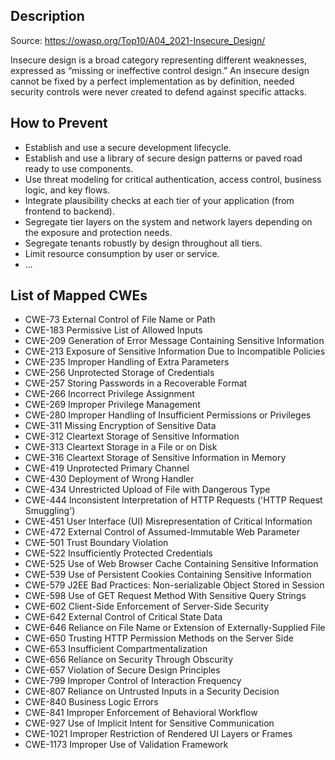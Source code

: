 ## Description

Source: https://owasp.org/Top10/A04_2021-Insecure_Design/

Insecure design is a broad category representing different weaknesses, expressed as “missing or ineffective control design.”
An insecure design cannot be fixed by a perfect implementation as by definition, needed security controls were never created
to defend against specific attacks.

## How to Prevent

* Establish and use a secure development lifecycle.
* Establish and use a library of secure design patterns or paved road ready to use components.
* Use threat modeling for critical authentication, access control, business logic, and key flows.
* Integrate plausibility checks at each tier of your application (from frontend to backend).
* Segregate tier layers on the system and network layers depending on the exposure and protection needs.
* Segregate tenants robustly by design throughout all tiers.
* Limit resource consumption by user or service.
* ...

## List of Mapped CWEs

- CWE-73 External Control of File Name or Path
- CWE-183 Permissive List of Allowed Inputs
- CWE-209 Generation of Error Message Containing Sensitive Information
- CWE-213 Exposure of Sensitive Information Due to Incompatible Policies
- CWE-235 Improper Handling of Extra Parameters
- CWE-256 Unprotected Storage of Credentials
- CWE-257 Storing Passwords in a Recoverable Format
- CWE-266 Incorrect Privilege Assignment
- CWE-269 Improper Privilege Management
- CWE-280 Improper Handling of Insufficient Permissions or Privileges
- CWE-311 Missing Encryption of Sensitive Data
- CWE-312 Cleartext Storage of Sensitive Information
- CWE-313 Cleartext Storage in a File or on Disk
- CWE-316 Cleartext Storage of Sensitive Information in Memory
- CWE-419 Unprotected Primary Channel
- CWE-430 Deployment of Wrong Handler
- CWE-434 Unrestricted Upload of File with Dangerous Type
- CWE-444 Inconsistent Interpretation of HTTP Requests ('HTTP Request Smuggling')
- CWE-451 User Interface (UI) Misrepresentation of Critical Information
- CWE-472 External Control of Assumed-Immutable Web Parameter
- CWE-501 Trust Boundary Violation
- CWE-522 Insufficiently Protected Credentials
- CWE-525 Use of Web Browser Cache Containing Sensitive Information
- CWE-539 Use of Persistent Cookies Containing Sensitive Information
- CWE-579 J2EE Bad Practices: Non-serializable Object Stored in Session
- CWE-598 Use of GET Request Method With Sensitive Query Strings
- CWE-602 Client-Side Enforcement of Server-Side Security
- CWE-642 External Control of Critical State Data
- CWE-646 Reliance on File Name or Extension of Externally-Supplied File
- CWE-650 Trusting HTTP Permission Methods on the Server Side
- CWE-653 Insufficient Compartmentalization
- CWE-656 Reliance on Security Through Obscurity
- CWE-657 Violation of Secure Design Principles
- CWE-799 Improper Control of Interaction Frequency
- CWE-807 Reliance on Untrusted Inputs in a Security Decision
- CWE-840 Business Logic Errors
- CWE-841 Improper Enforcement of Behavioral Workflow
- CWE-927 Use of Implicit Intent for Sensitive Communication
- CWE-1021 Improper Restriction of Rendered UI Layers or Frames
- CWE-1173 Improper Use of Validation Framework
